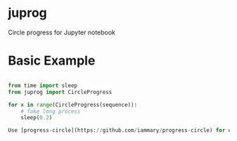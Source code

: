 juprog
======
Circle progress for Jupyter notebook

Basic Example
=============

```python

from time import sleep
from juprog import CircleProgress

for x in range(CircleProgress(sequence)):
    # fake long process
    sleep(0.2)

Use [progress-circle](https://github.com/iammary/progress-circle) for displaying progress. 
